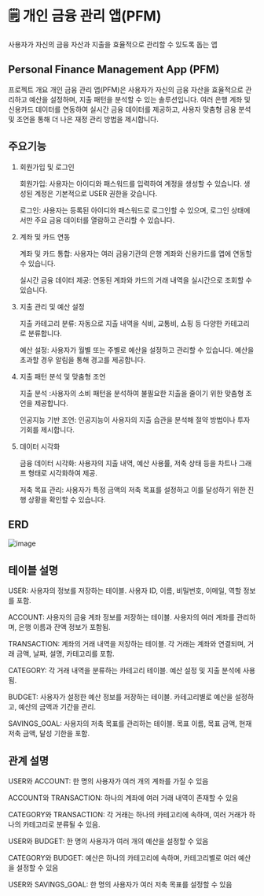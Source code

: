 # 🗒 개인 금융 관리 앱(PFM)

사용자가 자신의 금융 자산과 지출을 효율적으로 관리할 수 있도록 돕는 앱



## Personal Finance Management App (PFM)
프로젝트 개요
개인 금융 관리 앱(PFM)은 사용자가 자신의 금융 자산을 효율적으로 관리하고 예산을 설정하며, 지출 패턴을 분석할 수 있는 솔루션입니다. 
여러 은행 계좌 및 신용카드 데이터를 연동하여 실시간 금융 데이터를 제공하고, 사용자 맞춤형 금융 분석 및 조언을 통해 더 나은 재정 관리 방법을 제시합니다.



## 주요기능

1. 회원가입 및 로그인
   
   회원가입: 사용자는 아이디와 패스워드를 입력하여 계정을 생성할 수 있습니다. 생성된 계정은 기본적으로 USER 권한을 갖습니다.
   
   로그인: 사용자는 등록된 아이디와 패스워드로 로그인할 수 있으며, 로그인 상태에서만 주요 금융 데이터를 열람하고 관리할 수 있습니다.


2. 계좌 및 카드 연동

   계좌 및 카드 통합: 사용자는 여러 금융기관의 은행 계좌와 신용카드를 앱에 연동할 수 있습니다.
   
   실시간 금융 데이터 제공: 연동된 계좌와 카드의 거래 내역을 실시간으로 조회할 수 있습니다.


3. 지출 관리 및 예산 설정
   
   지출 카테고리 분류: 자동으로 지출 내역을 식비, 교통비, 쇼핑 등 다양한 카테고리로 분류합니다.
   
   예산 설정: 사용자가 월별 또는 주별로 예산을 설정하고 관리할 수 있습니다. 예산을 초과할 경우 알림을 통해 경고를 제공합니다.


4. 지출 패턴 분석 및 맞춤형 조언

   지출 분석 :사용자의 소비 패턴을 분석하여 불필요한 지출을 줄이기 위한 맞춤형 조언을 제공합니다.
   
   인공지능 기반 조언: 인공지능이 사용자의 지출 습관을 분석해 절약 방법이나 투자 기회를 제시합니다.


5. 데이터 시각화

   금융 데이터 시각화: 사용자의 지출 내역, 예산 사용률, 저축 상태 등을 차트나 그래프 형태로 시각화하여 제공.
   
   저축 목표 관리: 사용자가 특정 금액의 저축 목표를 설정하고 이를 달성하기 위한 진행 상황을 확인할 수 있습니다.




## ERD 
![image](https://github.com/user-attachments/assets/82f3ec96-3f07-437e-b643-2b683946f74a)



## 테이블 설명


USER: 사용자의 정보를 저장하는 테이블. 사용자 ID, 이름, 비밀번호, 이메일, 역할 정보를 포함.

ACCOUNT: 사용자의 금융 계좌 정보를 저장하는 테이블. 사용자의 여러 계좌를 관리하며, 은행 이름과 잔액 정보가 포함됨.

TRANSACTION: 계좌의 거래 내역을 저장하는 테이블. 각 거래는 계좌와 연결되며, 거래 금액, 날짜, 설명, 카테고리를 포함.

CATEGORY: 각 거래 내역을 분류하는 카테고리 테이블. 예산 설정 및 지출 분석에 사용됨.

BUDGET: 사용자가 설정한 예산 정보를 저장하는 테이블. 카테고리별로 예산을 설정하고, 예산의 금액과 기간을 관리.

SAVINGS_GOAL: 사용자의 저축 목표를 관리하는 테이블. 목표 이름, 목표 금액, 현재 저축 금액, 달성 기한을 포함.




## 관계 설명


USER와 ACCOUNT: 한 명의 사용자가 여러 개의 계좌를 가질 수 있음

ACCOUNT와 TRANSACTION: 하나의 계좌에 여러 거래 내역이 존재할 수 있음

CATEGORY와 TRANSACTION: 각 거래는 하나의 카테고리에 속하며, 여러 거래가 하나의 카테고리로 분류될 수 있음.

USER와 BUDGET: 한 명의 사용자가 여러 개의 예산을 설정할 수 있음

CATEGORY와 BUDGET: 예산은 하나의 카테고리에 속하며, 카테고리별로 여러 예산을 설정할 수 있음

USER와 SAVINGS_GOAL: 한 명의 사용자가 여러 저축 목표를 설정할 수 있음
